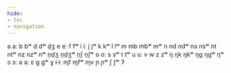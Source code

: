```yaml
---
hide:
- toc
- navigation
---
```

a
aː
b
bʷ
d
dʷ
d̠ʒ
e
eː
f
fʷ
i
iː
j
jʷ
k
kʷ
l
lʷ
m
mb
mbʷ
mʷ
n
nd
ndʷ
ns
nsʷ
nt
ntʷ
nz
nzʷ
nʷ
n̠d̠ʒ
n̠d̠ʒʷ
n̠ʃ
n̠ʃʷ
o
oː
s
sʷ
t
tʷ
u
uː
v
w
z
zʷ
ŋ
ŋk
ŋkʷ
ŋɡ
ŋɡʷ
ŋʷ
ɔ
ɔː
ə
əː
ɛ
ɡ
ɡʷ
ɣ
ɨ
ɨː
ɱf
ɱfʷ
ɱv
ɲ
ɲʷ
ʃ
ʃʷ
ʔ
